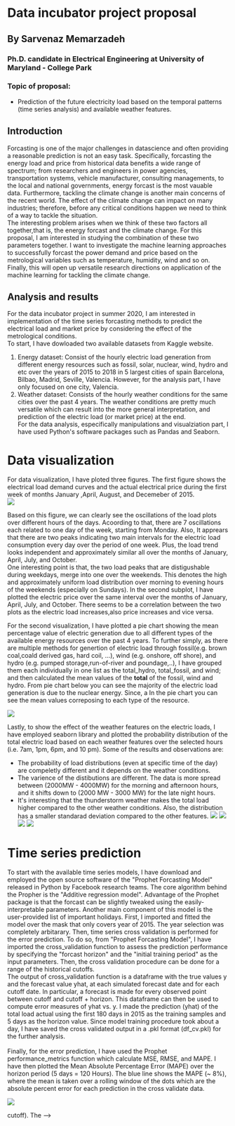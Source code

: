 # Data incubator project proposal 
## By Sarvenaz Memarzadeh 
### Ph.D. candidate in Electrical Engineering at University of Maryland - College Park


### Topic of proposal:
- Prediction of the future electricity load based on the temporal patterns (time series analysis) and available weather features.

## Introduction 

Forcasting is one of the major challenges in datascience and often providing a reasonable prediction is not an easy task. Specifically, forcasting the energy load and price from historical data benefits a wide range of spectrum; from researchers and engineers in power agencies, transportation systems, vehicle manufacturer, consulting managements, to the local and national governments, energy forcast is the most vauable data. Furthermore, tackling the climate change is another main concerns of the recent world.  The effect of the climate change can impact on many industries; therefore, before any critical conditions happen we need to think of a way to tackle the situation. <br>
The interesting problem  arises when we think of these two factors all together,that is, the energy forcast and the climate change. For this proposal, I am interested in studying the combination of these two parameters together. I want to investigate the machine learning approaches to successfully forcast the power demand and price based on the metrological variables such as temperature, humidity, wind and so on. Finally, this will open up versatile research directions on application of the machine learning for tackling the climate change.


## Analysis and results 

For the data incubator project in summer 2020, I am interested in implementation of the time series forcasting methods to predict the electrical load and market price by considering the effect of the  metrological conditions. <br>
To start, I have dowloaded two available datasets from Kaggle website.  <br>
1) Energy dataset: Consist of the hourly electric load generation from different energy resources such as fossil, solar, nuclear, wind, hydro and etc over the years of 2015 to 2018 in 5 largest cities of spain Barcelona, Bilbao, Madrid, Seville, Valencia. However, for the analysis part, I have only focused on one city, Valencia. <br>
2) Weather dataset: Consists of the hourly weather conditions for the same cities over the past 4 years.  The weather conditions are pretty much versatile which can result into the more general interpretation, and prediction of the electric load (or market price) at the end.   
For the data analysis, especifically manipulations and visualziation part, I have used Python's software packages such as Pandas and Seaborn. <br>

# Data visualization
For data visualization, I have ploted three figures.  The first figure shows the electrical load demand curves and the actual electrical price during the first week of months January ,April, August, and Decemeber of 2015.  
![](images/loadpricevshour.png)

Based on this figure, we can clearly see the oscillations of the load plots over different hours of the days. Acoording to that, there are 7 oscillations each related to one day of the week, starting from Monday. Also, It apprears that there are two peaks indicating two main intervals for the electric load consumption every day over the period of one week. Plus, the load trend looks independent and approximately similar all over the months of January, April, July, and October. <br>
One interesting point is that, the two load peaks that are distigushable during weekdays, merge into one over the weekends. This denotes the high and approximately uniform load distribution over morning to evening hours of the weekends (especially on Sundays). In the second subplot, I have plotted the electric price over the same interval over the months of January, April, July, and October.  There seems to be a correlation between the two plots as the electric load increases,also price increases and vice versa. <br>  

For the second visualization, I have plotted a pie chart showing the mean percentage value of electric generation due to all different types of the available energy resources over the past 4 years.  To further simply, as there are multiple methods for genertion of electric load through fossil(e.g. brown coal,coald derived gas, hard coil, ...), wind (e.g. onshore, off shore), and hydro (e.g. pumped storage,run-of-river and poundage,..), I have grouped them each individually in one list as the total_hydro, total_fossil, and wind; and then calculated the mean values of the **total** of the fossil, wind and hydro.
From pie chart below you can see the majority of the electric load generation is due to the nuclear energy.  Since, a In the pie chart you can see the mean values correposing to each type of the resource. 

![](images/piechart.png)

Lastly, to show the effect of the weather features on the electric loads, I have employed seaborn library and plotted the probability distribution of the total electric load based on each weather features over the selected hours (i.e. 7am, 1pm, 6pm, and 10 pm). Some of the results and observations are:

- The probability of load distributions (even at specific time of the day) are compeletly different and it depends on the weather conditions.
- The varience of the distibutions are different.  The data is more spread between (2000MW - 4000MW) for the morning and afternoon hours, and it shifts down to (2000 MW - 3000 MW) for the late night hours.
- It's interesting that the thunderstorm weather makes the total load higher compared to the other weather conditions. Also, the distribution has a smaller standarad deviation compared to the other features.
![](images/probdist_0.png)
![](images/probdist_1.png)
![](images/probdist_2.png)
![](images/probdist_3.png)




# Time series prediction


To start with the available time series models, I have download and employed the open source software of the "Prophet Forcasting Model" released in Python by Facebook research teams. The core algorithm behind the Propher is the "Additive regression model". Advantage of the Prophet package is that the forcast can be slightly tweaked using the easily-interpretable parameters.  Another main component of this model is the user-provided list of important holidays. First, I imported and fitted the model over the mask that only covers year of 2015. The year selection was completely arbitarary. Then, time series cross validation is performed for the error prediction. To do so, from "Prophet Forcasting Model", I have imported the cross_validation function to assess the prediction performance by specifying the "forcast horizon" and the "initial training period" as the input parameters. Then, the cross validation procedure can be done for a range of the historical cutoffs. <br>
The output of cross_validation function is a dataframe with the true values y and the forecast value yhat, at each simulated forecast date and for each cutoff date. In particular, a forecast is made for every observed point between cutoff and cutoff + horizon. This dataframe can then be used to compute error measures of yhat vs. y. I made the prediction (yhat) of the total load actual using the first 180 days in 2015 as the training samples and 5 days as the horizon value.  Since model training procedure took about a day, I have saved the cross validated output in a .pkl format (df_cv.pkl) for the further analysis.  <br>   
Finally, for the error prediction, I have used the Prophet performance_metrics function which calculate MSE, RMSE, and MAPE.  I have then plotted the Mean Absolute Percentage Error (MAPE) over the horizon period (5 days = 120 Hours). The blue line shows the MAPE (~ 8%), where the mean is taken over a rolling window of the dots which are the absolute percent error for each prediction in the cross validate data.  

![](images/fig_cv.png)



cutoff).   The -->